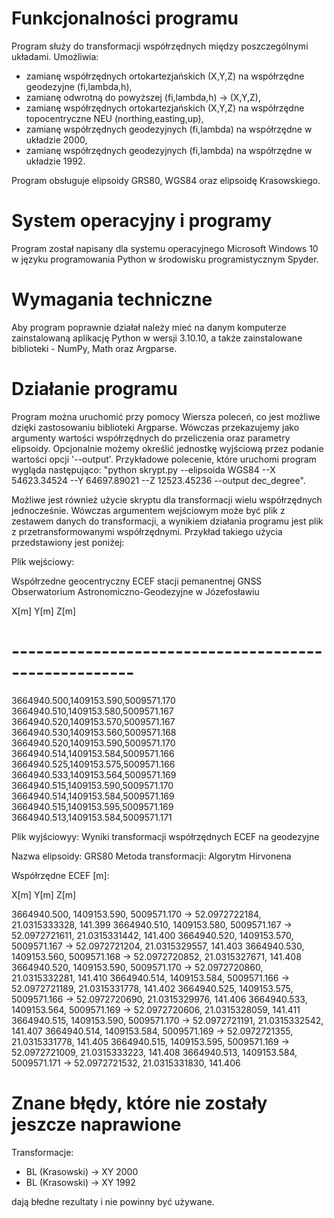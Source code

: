 # Funkcjonalności programu
Program służy do transformacji współrzędnych między poszczególnymi układami.
Umożliwia:
* zamianę współrzędnych ortokartezjańskich (X,Y,Z) na współrzędne geodezyjne (fi,lambda,h), 
* zamianę odwrotną do powyższej (fi,lambda,h) -> (X,Y,Z),
* zamianę współrzędnych ortokartezjańskich (X,Y,Z) na współrzędne topocentryczne NEU (northing,easting,up),
* zamianę współrzędnych geodezyjnych (fi,lambda) na współrzędne w układzie 2000,
* zamianę współrzędnych geodezyjnych (fi,lambda) na współrzędne w układzie 1992.
  
Program obsługuje elipsoidy GRS80, WGS84 oraz elipsoidę Krasowskiego.

# System operacyjny i programy
Program został napisany dla systemu operacyjnego Microsoft Windows 10 w języku programowania Python w środowisku programistycznym Spyder.

# Wymagania techniczne 
Aby program poprawnie działał należy mieć na danym komputerze zainstalowaną aplikację Python w wersji 3.10.10, 
a także zainstalowane biblioteki - NumPy, Math oraz Argparse.

# Działanie programu
Program można uruchomić przy pomocy Wiersza poleceń, co jest możliwe dzięki zastosowaniu biblioteki Argparse.
Wówczas przekazujemy jako argumenty wartości współrzędnych do przeliczenia oraz parametry elipsoidy. 
Opcjonalnie możemy określić jednostkę wyjściową przez podanie wartości opcji '--output'.
Przykładowe polecenie, które uruchomi program wygląda następująco:
"python skrypt.py --elipsoida WGS84 --X 54623.34524 --Y 64697.89021 --Z 12523.45236 --output dec_degree".

Możliwe jest również użycie skryptu dla transformacji wielu współrzędnych jednocześnie. Wówczas argumentem wejściowym może być plik z zestawem danych do transformacji, a wynikiem działania programu jest plik z przetransformowanymi współrzędnymi. 
Przykład takiego użycia przedstawiony jest poniżej:

Plik wejściowy:

Współrzedne geocentryczny ECEF stacji pemanentnej GNSS
Obserwatorium Astronomiczno-Geodezyjne w Józefosławiu

  X[m]         Y[m]        Z[m]
# -----------------------------------------------------
3664940.500,1409153.590,5009571.170
3664940.510,1409153.580,5009571.167
3664940.520,1409153.570,5009571.167
3664940.530,1409153.560,5009571.168
3664940.520,1409153.590,5009571.170
3664940.514,1409153.584,5009571.166
3664940.525,1409153.575,5009571.166
3664940.533,1409153.564,5009571.169
3664940.515,1409153.590,5009571.170
3664940.514,1409153.584,5009571.169
3664940.515,1409153.595,5009571.169
3664940.513,1409153.584,5009571.171

Plik wyjściowyy:
Wyniki transformacji współrzędnych ECEF na geodezyjne

Nazwa elipsoidy: GRS80
Metoda transformacji: Algorytm Hirvonena

Współrzędne ECEF [m]:

X[m]         Y[m]        Z[m]

3664940.500, 1409153.590, 5009571.170 -> 52.0972722184, 21.0315333328, 141.399
3664940.510, 1409153.580, 5009571.167 -> 52.0972721611, 21.0315331442, 141.400
3664940.520, 1409153.570, 5009571.167 -> 52.0972721204, 21.0315329557, 141.403
3664940.530, 1409153.560, 5009571.168 -> 52.0972720852, 21.0315327671, 141.408
3664940.520, 1409153.590, 5009571.170 -> 52.0972720860, 21.0315332281, 141.410
3664940.514, 1409153.584, 5009571.166 -> 52.0972721189, 21.0315331778, 141.402
3664940.525, 1409153.575, 5009571.166 -> 52.0972720690, 21.0315329976, 141.406
3664940.533, 1409153.564, 5009571.169 -> 52.0972720606, 21.0315328059, 141.411
3664940.515, 1409153.590, 5009571.170 -> 52.0972721191, 21.0315332542, 141.407
3664940.514, 1409153.584, 5009571.169 -> 52.0972721355, 21.0315331778, 141.405
3664940.515, 1409153.595, 5009571.169 -> 52.0972721009, 21.0315333223, 141.408
3664940.513, 1409153.584, 5009571.171 -> 52.0972721532, 21.0315331830, 141.406

# Znane błędy, które nie zostały jeszcze naprawione
Transformacje:
* BL (Krasowski) -> XY 2000
* BL (Krasowski) -> XY 1992
  
dają błedne rezultaty i nie powinny być używane.




